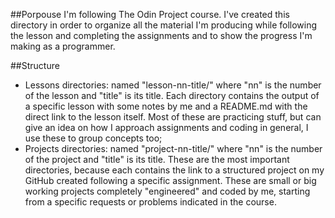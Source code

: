 ##Porpouse 
I'm following The Odin Project course. I've created this directory in order to organize all the material I'm producing while following the lesson and completing the assignments and to show the progress I'm making as a programmer.

##Structure
- Lessons directories: named "lesson-nn-title/" where "nn" is the number of the lesson and "title" is its title. Each directory contains the output of a specific lesson with some notes by me and a README.md with the direct link to the lesson itself. Most of these are practicing stuff, but can give an idea on how I approach assignments and coding in general, I use these to group concepts too;
- Projects directories: named "project-nn-title/" where "nn" is the number of the project and "title" is its title. These are the most important directories, because each contains the link to a structured project on my GitHub created following a specific assignment. These are small or big working projects completely "engineered" and coded by me, starting from a specific requests or problems indicated in the course.

